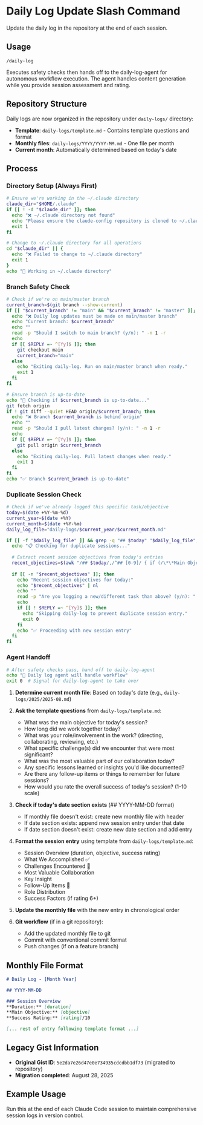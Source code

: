 # Daily Log Update Slash Command

Update the daily log in the repository at the end of each session.

## Usage
```
/daily-log
```

Executes safety checks then hands off to the daily-log-agent for autonomous workflow execution. The agent handles content generation while you provide session assessment and rating.

## Repository Structure
Daily logs are now organized in the repository under `daily-logs/` directory:
- **Template**: `daily-logs/template.md` - Contains template questions and format
- **Monthly files**: `daily-logs/YYYY/YYYY-MM.md` - One file per month
- **Current month**: Automatically determined based on today's date

## Process

### Directory Setup (Always First)
```bash
# Ensure we're working in the ~/.claude directory
claude_dir="$HOME/.claude"
if [[ ! -d "$claude_dir" ]]; then
  echo "❌ ~/.claude directory not found"
  echo "Please ensure the claude-config repository is cloned to ~/.claude"
  exit 1
fi

# Change to ~/.claude directory for all operations
cd "$claude_dir" || {
  echo "❌ Failed to change to ~/.claude directory"
  exit 1
}
echo "📁 Working in ~/.claude directory"
```

### Branch Safety Check
```bash
# Check if we're on main/master branch
current_branch=$(git branch --show-current)
if [[ "$current_branch" != "main" && "$current_branch" != "master" ]]; then
  echo "❌ Daily log updates must be made on main/master branch"
  echo "Current branch: $current_branch"
  echo ""
  read -p "Should I switch to main branch? (y/n): " -n 1 -r
  echo
  if [[ $REPLY =~ ^[Yy]$ ]]; then
    git checkout main
    current_branch="main"
  else
    echo "Exiting daily-log. Run on main/master branch when ready."
    exit 1
  fi
fi

# Ensure branch is up-to-date
echo "🔄 Checking if $current_branch is up-to-date..."
git fetch origin
if ! git diff --quiet HEAD origin/$current_branch; then
  echo "❌ Branch $current_branch is behind origin"
  echo ""
  read -p "Should I pull latest changes? (y/n): " -n 1 -r
  echo
  if [[ $REPLY =~ ^[Yy]$ ]]; then
    git pull origin $current_branch
  else
    echo "Exiting daily-log. Pull latest changes when ready."
    exit 1
  fi
fi
echo "✅ Branch $current_branch is up-to-date"
```

### Duplicate Session Check
```bash
# Check if we've already logged this specific task/objective
today=$(date +%Y-%m-%d)
current_year=$(date +%Y)
current_month=$(date +%Y-%m)
daily_log_file="daily-logs/$current_year/$current_month.md"

if [[ -f "$daily_log_file" ]] && grep -q "## $today" "$daily_log_file"; then
  echo "📋 Checking for duplicate sessions..."
  
  # Extract recent session objectives from today's entries
  recent_objectives=$(awk "/## $today/,/^## [0-9]/ { if (/\*\*Main Objective:\*\*/) print }" "$daily_log_file" | sed 's/.*Main Objective:\*\* //' | head -3)
  
  if [[ -n "$recent_objectives" ]]; then
    echo "Recent session objectives for today:"
    echo "$recent_objectives" | nl
    echo ""
    read -p "Are you logging a new/different task than above? (y/n): " -n 1 -r
    echo
    if [[ ! $REPLY =~ ^[Yy]$ ]]; then
      echo "Skipping daily-log to prevent duplicate session entry."
      exit 0
    fi
    echo "✅ Proceeding with new session entry"
  fi
fi
```

### Agent Handoff
```bash
# After safety checks pass, hand off to daily-log-agent
echo "🤖 Daily log agent will handle workflow"
exit 0  # Signal for daily-log-agent to take over
```

1. **Determine current month file**: Based on today's date (e.g., `daily-logs/2025/2025-08.md`)

2. **Ask the template questions** from `daily-logs/template.md`:
   - What was the main objective for today's session?
   - How long did we work together today?
   - What was your role/involvement in the work? (directing, collaborating, reviewing, etc.)
   - What specific challenge(s) did we encounter that were most significant?
   - What was the most valuable part of our collaboration today?
   - Any specific lessons learned or insights you'd like documented?
   - Are there any follow-up items or things to remember for future sessions?
   - How would you rate the overall success of today's session? (1-10 scale)

3. **Check if today's date section exists** (## YYYY-MM-DD format)
   - If monthly file doesn't exist: create new monthly file with header
   - If date section exists: append new session entry under that date
   - If date section doesn't exist: create new date section and add entry

4. **Format the session entry** using template from `daily-logs/template.md`:
   - Session Overview (duration, objective, success rating)
   - What We Accomplished ✅
   - Challenges Encountered 🔧 
   - Most Valuable Collaboration
   - Key Insight
   - Follow-Up Items 📝
   - Role Distribution
   - Success Factors (if rating 6+)

5. **Update the monthly file** with the new entry in chronological order

6. **Git workflow** (if in a git repository):
   - Add the updated monthly file to git
   - Commit with conventional commit format
   - Push changes (if on a feature branch)

## Monthly File Format
```markdown
# Daily Log - [Month Year]

## YYYY-MM-DD

### Session Overview
**Duration:** [duration]  
**Main Objective:** [objective]  
**Success Rating:** [rating]/10  

[... rest of entry following template format ...]
```

## Legacy Gist Information
- **Original Gist ID**: `5e2da7e26d47e0e734935cdcdbb1df73` (migrated to repository)
- **Migration completed**: August 28, 2025

## Example Usage
Run this at the end of each Claude Code session to maintain comprehensive session logs in version control.
